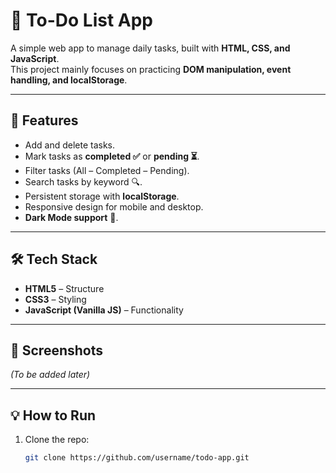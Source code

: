 # 📝 To-Do List App  

A simple web app to manage daily tasks, built with **HTML, CSS, and JavaScript**.  
This project mainly focuses on practicing **DOM manipulation, event handling, and localStorage**.  

---

## 🚀 Features
- Add and delete tasks.  
- Mark tasks as **completed ✅** or **pending ⏳**.  
- Filter tasks (All – Completed – Pending).  
- Search tasks by keyword 🔍.  
- Persistent storage with **localStorage**.  
- Responsive design for mobile and desktop.  
- **Dark Mode support** 🌙.  

---

## 🛠️ Tech Stack
- **HTML5** – Structure  
- **CSS3** – Styling  
- **JavaScript (Vanilla JS)** – Functionality  

---

## 📸 Screenshots
_(To be added later)_  

---

## 💡 How to Run
1. Clone the repo:  
   ```bash
   git clone https://github.com/username/todo-app.git
